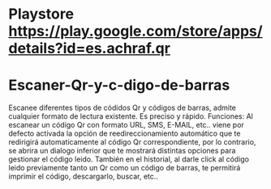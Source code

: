# Playstore https://play.google.com/store/apps/details?id=es.achraf.qr

# Escaner-Qr-y-c-digo-de-barras
Escanee diferentes tipos de códidos Qr y códigos de barras, admite cualquier formato de lectura existente. Es preciso y rápido.  Funciones:  Al escanear un código Qr con formato URL, SMS, E-MAIL, etc.. viene por defecto activada la opción de reedireccionamiento automático que te redirigirá automaticamente al código Qr correspondiente, por lo contrario, se abrira un dialogo inferior que te mostrará distintas opciones para gestionar el código leido.  También en el historial, al darle click al código leido previamente tanto un Qr como un código de barras, te permitirá imprimir el código, descargarlo, buscar, etc..
